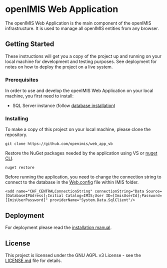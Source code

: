 # openIMIS Web Application

The openIMIS Web Application is the main component of the openIMIS infrastructure.
It is used to manage all openIMIS entities from any browser.

## Getting Started

These instructions will get you a copy of the project up and running on your local machine for development and testing purposes. See deployment for notes on how to deploy the project on a live system.

### Prerequisites

In order to use and develop the openIMIS Web Application on your local machine, you first need to install:

* SQL Server instance (follow [database installation](https://github.com/openimis/database_ms_sqlserver))


### Installing

To make a copy of this project on your local machine, please clone the repository.

```
git clone https://github.com/openimis/web_app_vb
```

Restore the NuGet packages needed by the application using VS or [nuget CLI](https://www.nuget.org/downloads).

```
nuget restore
```

Before running the application, you need to change the connection string to connect to the 
database in the [Web.config](https://github.com/openimis/web_app_vb/blob/cfdaeac29f6717450072c5a0579d7286ebfd5617/IMIS/Web.config#L17) file within IMIS folder.

```
<add name="CHF_CENTRALConnectionString" connectionString="Data Source=[DatabaseIPAdress];Initial Catalog=IMIS;User ID=[ImisUserId];Password=[ImisUserPassword]" providerName="System.Data.SqlClient"/>
```


<!--## Running the tests

Explain how to run the automated tests for this system

### Break down into end to end tests

Explain what these tests test and why

```
Give an example
```

### And coding style tests

Explain what these tests test and why

```
Give an example
```-->

## Deployment

For deployment please read the [installation manual](http://openimis.readthedocs.io/en/latest/web_application_installation.html).

<!--## Built With

* [Visual Studio](https://visualstudio.microsoft.com/) - The web framework used
* [Dropwizard](http://www.dropwizard.io/1.0.2/docs/) - The web framework used
* [Maven](https://maven.apache.org/) - Dependency Management
* [ROME](https://rometools.github.io/rome/) - Used to generate RSS Feeds
-->

<!--## Contributing

Please read [CONTRIBUTING.md](https://gist.github.com/PurpleBooth/b24679402957c63ec426) for details on our code of conduct, and the process for submitting pull requests to us.
-->

<!--## Versioning

We use [SemVer](http://semver.org/) for versioning. For the versions available, see the [tags on this repository](https://github.com/your/project/tags). 
-->

<!--## Authors

* **Billie Thompson** - *Initial work* - [PurpleBooth](https://github.com/PurpleBooth)

See also the list of [contributors](https://github.com/your/project/contributors) who participated in this project.
-->

## License

This project is licensed under the GNU AGPL v3 License - see the [LICENSE.md](LICENSE.md) file for details.

<!--## Acknowledgments

* Hat tip to anyone whose code was used
* Inspiration
* etc
-->
